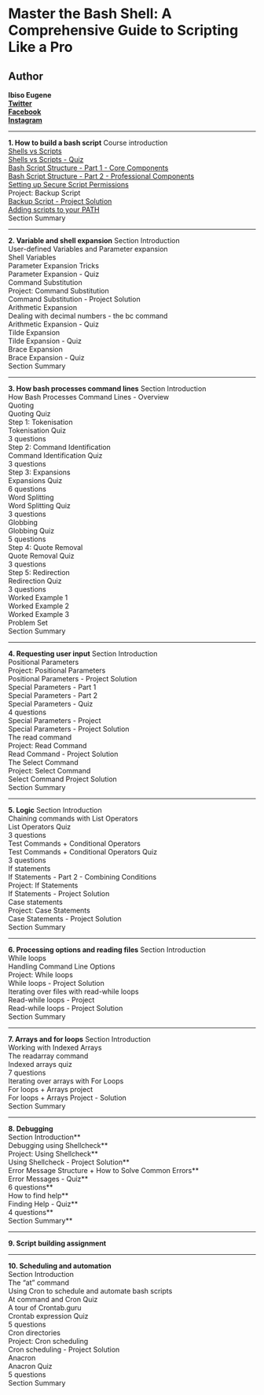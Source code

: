 # Master the Bash Shell: A Comprehensive Guide to Scripting Like a Pro
## Author 
**Ibiso Eugene**<br>
**[Twitter](https://twitter.com/ibiso_eugene)**<br>
**[Facebook](https://www.facebook.com/Simvic226/)**<br>
**[Instagram](https://www.instagram.com/eugene_gameliel/)**

---

**1. How to build a bash script**
Course introduction<br>
[Shells vs Scripts](https://github.com/IsGameliel/Master-the-Bash-Shell-A-Comprehensive-Guide-to-Scripting-Like-a-Pro/blob/main/How%20to%20build%20a%20bash%20script/ShellScripts.md)<br>
[Shells vs Scripts - Quiz](https://github.com/IsGameliel/Master-the-Bash-Shell-A-Comprehensive-Guide-to-Scripting-Like-a-Pro/blob/main/How%20to%20build%20a%20bash%20script/ShellScripts.md)<br>
[Bash Script Structure - Part 1 - Core Components](https://github.com/IsGameliel/Master-the-Bash-Shell-A-Comprehensive-Guide-to-Scripting-Like-a-Pro/blob/main/How%20to%20build%20a%20bash%20script/bash_structure_core_components.md)<br>
[Bash Script Structure - Part 2 - Professional Components](https://github.com/IsGameliel/Master-the-Bash-Shell-A-Comprehensive-Guide-to-Scripting-Like-a-Pro/blob/main/How%20to%20build%20a%20bash%20script/bash_structure_professional_components.md)<br>
[Setting up Secure Script Permissions](https://github.com/IsGameliel/Master-the-Bash-Shell-A-Comprehensive-Guide-to-Scripting-Like-a-Pro/blob/main/How%20to%20build%20a%20bash%20script/Setting_up%20_Secure_Script_Permissions.md)<br>
Project: Backup Script<br>
[Backup Script - Project Solution](https://github.com/IsGameliel/Master-the-Bash-Shell-A-Comprehensive-Guide-to-Scripting-Like-a-Pro/blob/main/How%20to%20build%20a%20bash%20script/backup_script.md)<br>
[Adding scripts to your PATH](https://github.com/IsGameliel/Master-the-Bash-Shell-A-Comprehensive-Guide-to-Scripting-Like-a-Pro/blob/main/How%20to%20build%20a%20bash%20script/adding_script_to_path.md)<br>
Section Summary<br>

---

**2. Variable and shell expansion**
Section Introduction<br>
User-defined Variables and Parameter expansion<br>
Shell Variables<br>
Parameter Expansion Tricks<br>
Parameter Expansion - Quiz<br>
Command Substitution<br>
Project: Command Substitution<br>
Command Substitution - Project Solution<br>
Arithmetic Expansion<br>
Dealing with decimal numbers - the bc command<br>
Arithmetic Expansion - Quiz<br>
Tilde Expansion<br>
Tilde Expansion - Quiz<br>
Brace Expansion<br>
Brace Expansion - Quiz<br>
Section Summary<br>

---

**3. How bash processes command lines**
Section Introduction<br>
How Bash Processes Command Lines - Overview<br>
Quoting<br>
Quoting Quiz<br>
Step 1: Tokenisation<br>
Tokenisation Quiz<br>
3 questions<br>
Step 2: Command Identification<br>
Command Identification Quiz<br>
3 questions<br>
Step 3: Expansions<br>
Expansions Quiz<br>
6 questions<br>
Word Splitting<br>
Word Splitting Quiz<br>
3 questions<br>
Globbing<br>
Globbing Quiz<br>
5 questions<br>
Step 4: Quote Removal<br>
Quote Removal Quiz<br>
3 questions<br>
Step 5: Redirection<br>
Redirection Quiz<br>
3 questions<br>
Worked Example 1<br>
Worked Example 2<br>
Worked Example 3<br>
Problem Set<br>
Section Summary<br>

---

**4. Requesting user input**
Section Introduction<br>
Positional Parameters<br>
Project: Positional Parameters<br>
Positional Parameters - Project Solution<br>
Special Parameters - Part 1<br>
Special Parameters - Part 2<br>
Special Parameters - Quiz<br>
4 questions<br>
Special Parameters - Project<br>
Special Parameters - Project Solution<br>
The read command<br>
Project: Read Command<br>
Read Command - Project Solution<br>
The Select Command<br>
Project: Select Command<br>
Select Command Project Solution<br>
Section Summary<br>

---

**5. Logic**
Section Introduction<br>
Chaining commands with List Operators<br>
List Operators Quiz<br>
3 questions<br>
Test Commands + Conditional Operators<br>
Test Commands + Conditional Operators Quiz<br>
3 questions<br>
If statements<br>
If Statements - Part 2 - Combining Conditions<br>
Project: If Statements<br>
If Statements - Project Solution<br>
Case statements<br>
Project: Case Statements<br>
Case Statements - Project Solution<br>
Section Summary<br>

---

**6. Processing options and reading files**
Section Introduction<br>
While loops<br>
Handling Command Line Options<br>
Project: While loops<br>
While loops - Project Solution<br>
Iterating over files with read-while loops<br>
Read-while loops - Project<br>
Read-while loops - Project Solution<br>
Section Summary<br>

---

**7. Arrays and for loops**
Section Introduction<br>
Working with Indexed Arrays<br>
The readarray command<br>
Indexed arrays quiz<br>
7 questions<br>
Iterating over arrays with For Loops<br>
For loops + Arrays project<br>
For loops + Arrays Project - Solution<br>
Section Summary<br>

---

**8. Debugging**<br>
Section Introduction**<br>
Debugging using Shellcheck**<br>
Project: Using Shellcheck**<br>
Using Shellcheck - Project Solution**<br>
Error Message Structure + How to Solve Common Errors**<br>
Error Messages - Quiz**<br>
6 questions**<br>
How to find help**<br>
Finding Help - Quiz**<br>
4 questions**<br>
Section Summary**<br>

---

**9. Script building assignment**<br>

---

**10. Scheduling and automation**<br>
Section Introduction<br>
The “at” command<br>
Using Cron to schedule and automate bash scripts<br>
At command and Cron Quiz<br>
A tour of Crontab.guru<br>
Crontab expression Quiz<br>
5 questions<br>
Cron directories<br>
Project: Cron scheduling<br>
Cron scheduling - Project Solution<br>
Anacron<br>
Anacron Quiz<br>
5 questions<br>
Section Summary<br>
